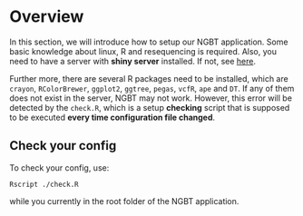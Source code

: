 # Overview

In this section, we will introduce how to setup our NGBT application. Some basic knowledge about linux, R and resequencing is required. Also, you need to have a server with **shiny server** installed. If not, see [here](https://www.rstudio.com/products/shiny/download-server/).

Further more, there are several R packages need to be installed, which are `crayon`, `RColorBrewer`, `ggplot2`, `ggtree`, `pegas`, `vcfR`, `ape` and `DT`. If any of them does not exist in the server, NGBT may not work. However, this error will be detected by the `check.R`, which is a setup **checking** script that is supposed to be executed **every time configuration file changed**.

## Check your config

To check your config, use:
``` shell
Rscript ./check.R
```
while you currently in the root folder of the NGBT application.